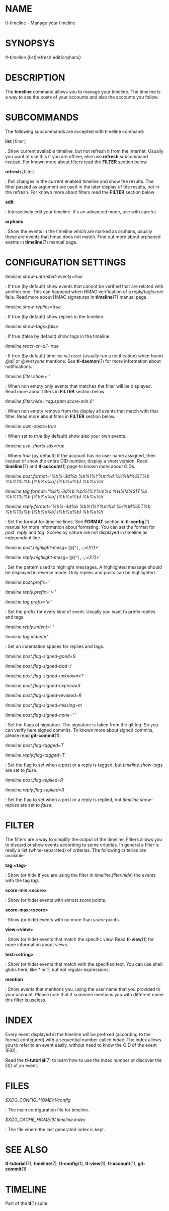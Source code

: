 # NAME

tl-timeline - Manage your timeline


# SYNOPSYS

*tl-timeline* {list|refresh|edit|orphans}

# DESCRIPTION

The **timeline** command allows you to manage your timeline. The timeline is
a way to see the posts of your accounts and also the accounts you follow.

# SUBCOMMANDS

The following subcommands are accepted with timeline command:

**list** [filter]

: Show current available timeline, but not refresh it from
the internet. Usually you want ot use this if you are
offline, else use **refresh** subcommand instead.
For known more about filters read the **FILTER** section below

**refresh** [filter]

: Pull changes in the current enabled timeline and show the results.
The filter passed as argument are used in the later display of the results,
not in the refresh. For known more about filters read the **FILTER** section
below

**edit**

: Interactively edit your timeline. It's an advanced mode, use with careful.


**orphans**

:  Show the events in the timeline which are marked as orphans, usually these
are events that hmac does not match. Find out more about orphaned events
in **timeline**(7) manual page.


# CONFIGURATION SETTINGS

*timeline.show-untrusted-events*=*true*

: If true (by default) show events that cannot be verified that are related with
another one. This can happend when HMAC verification of a reply/tag/score fails.
Read more about HMAC signatures in **timeline**(7) manual page.

*timeline.show-replies*=*true*

: If true (by default) show replies in the timeline.

*timeline.show-tags*=*false*

: If true (false by default) show tags in the timeline.

*timeline.react-on-all*=*true*

: If true (by default) timeline wil react (usually run a notification) when
found *@all* or *@everyone* mentions. See **tl-daemon**(1) for more
information about notifications.

*timeline.filter.show*=*''*

: When non empty only events that matches the filter will be displayed. Read more
about filters in **FILTER** section below.

*timeline.filter.hide*=*'tag:spam score-min:0'*

: When non empty remove from the display all events that match with that filter.
Read more about filtes in **FILTER** section below.

*timeline.own-posts*=*true*

: When set to *true* (by default) show also your own events.

*timeline.use-shorts-ids*=*true*

: Whem *true* (by default) if the account has no user name assigned, then
instead of show the entire OID number, display a short version. Read **timeline**(7)
and **tl-account**(1) page to known more about OIDs.


*timeline.post.format*=*'%b%-3d%b %b%(%Y%m%d %H%M%S)T%b %b%10s%b [%b%s%b] (%b%d%b) %b%s%b'*

*timeline.tag.format*=*'%b%-3d%b %b%(%Y%m%d %H%M%S)T%b %b%10s%b [%b%s%b] (%b%d%b) %b%s%b'*

*timeline.reply.format*=*'%b%-3d%b %b%(%Y%m%d %H%M%S)T%b %b%10s%b [%b%s%b] (%b%d%b) %b%s%b'*

: Set the format for timeline lines. See **FORMAT** section in **tl-config**(1)
manual for more information about formating. You can set the format for
*post*, *reply* and *tag*. Scores by nature are not displayed in timeline
as independent line.


*timeline.post.highlight-mesg*=*'@\[\^\\ ,.:;=\\!\\?]+'*

*timeline.reply.highlight-mesg*=*'@\[\^\\ ,.:;=\\!\\?]+'*

: Set the pattern used to highlight messages. A highlighted message should
be displayed in reverse mode. Only replies and posts can be highlighted.


*timeline.post.prefix*=*''*

*timeline.reply.prefix*=*'> '*

*timeline.tag.prefix*=*'# '*

: Set the prefix for every kind of event. Usually you want to prefix replies and
tags.


*timeline.reply.indent*=*' '*

*timeline.tag.indent*=*' '*

: Set an indentation spaces for replies and tags.


*timeline.post.flag-signed-good*=*S*

*timeline.post.flag-signed-bad*=*!*

*timeline.post.flag-signed-unknown*=*?*

*timeline.post.flag-signed-expired*=*X*

*timeline.post.flag-signed-revoked*=*R*

*timeline.post.flag-signed-missing*=*m*

*timeline.post.flag-signed-none*=*' '*

: Set the flags of signature. The signature is taken from the git log. So you
can verify here signed commits. To known more about signed commits, please read
**git-commit**(1).

*timeline.post.flag-tagged*=*T*

*timeline.reply.flag-tagged*=*T*

: Set the flag to set when a post or a reply is tagged, but *timeline.show-tags*
are set to *false*.

*timeline.post.flag-replied*=*R*

*timeline.reply.flag-replied*=*R*

: Set the flag to set when a post or a reply is replied, but *timeline.show-replies*
are set to *false*.


# FILTER

The filters are a way to simplify the output of the timeline. Filters allows you
to discard or show events according to some criterias. In general a filter is
really a list (white-separated) of criterias. The following criterias are available:

**tag:\<tag\>**

: Show (or hide if you are using the filter in *timeline.filter.hide*) the
events with the tag *tag*.

**score-min:\<score\>**

: Show (or hide) events with almost *score* points.

**score-max:\<score\>**

: Show (or hide) events with no more than *score* points.

**view:\<view\>**

: Show (or hide) events that match the specific view. Read **tl-view**(1) for
more information about views.

**text:\<string\>**

: Show (or hide) events that match with the specified text. You can use
shell globs here, like *\** or *?*, but not regular expressions.

**mention**

: Show events that mentions you, using the user name that you provided to
your account. Please note that if someone mentions you with different
name this filter is useless.

# INDEX

Every event displayed in the timeline will be prefixed (according to the
format configured) with a sequential number called *index*. The index allows
you to refer to an event easily, without need to know the OID of the event
(EID).

Read the **tl-tutorial**(7) to learn how to use the index number or
discover the EID of an event.

# FILES

*$XDG_CONFIG_HOME/tl/config*

: The main configuration file for timeline.

*$XDG_CACHE_HOME/tl/.timeline.index*

: The file where the last generated index is kept.

# SEE ALSO

**tl-tutorial**(7), **timeline**(7), **tl-config**(1), **tl-view**(1), **tl-account**(1), **git-commit**(1)

# TIMELINE

Part of the **tl**(1) suite.
